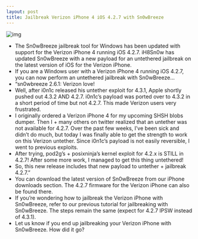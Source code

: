 ```yaml
---
layout: post
title: Jailbreak Verizon iPhone 4 iOS 4.2.7 with Sn0wBreeze
---
```

![img](http://media.idownloadblog.com/wp-content/uploads/2011/03/sn0wbreeze-logo1.png)
* The Sn0wBreeze jailbreak tool for Windows has been updated with support for the Verizon iPhone 4 running iOS 4.2.7. iH8Sn0w has updated Sn0wBreeze with a new payload for an untethered jailbreak on the latest version of iOS for the Verizon iPhone.
* If you are a Windows user with a Verizon iPhone 4 running iOS 4.2.7, you can now perform an untethered jailbreak with Sn0wBreeze…
* “sn0wbreeze 2.6.1: Verizon love!
* Well, after i0n1c released his untether exploit for 4.3.1, Apple shortly pushed out 4.3.2 AND 4.2.7. i0n1c’s payload was ported over to 4.3.2 in a short period of time but not 4.2.7. This made Verizon users very frustrated.
* I originally ordered a Verizon iPhone 4 for my upcoming SHSH blobs dumper. Then I + many others on twitter realized that an untether was not available for 4.2.7. Over the past few weeks, I’ve been sick and didn’t do much, but today I was finally able to get the strength to work on this Verizon untether. Since i0n1c’s payload is not easily reversible, I went to previous exploits.
* After trying, pod2g’s + posixninja’s kernel exploit for 4.2.x is STILL in 4.2.7! After some more work, I managed to get this thing untethered!
* So, this new release includes that new payload to untether + jailbreak 4.2.7.”
* You can download the latest version of Sn0wBreeze from our iPhone downloads section. The 4.2.7 firmware for the Verizon iPhone can also be found there.
* If you’re wondering how to jailbreak the Verizon iPhone with Sn0wBreeze, refer to our previous tutorial for jailbreaking with Sn0wBreeze. The steps remain the same (expect for 4.2.7 IPSW instead of 4.3.1).
* Let us know if you end up jailbreaking your Verizon iPhone with Sn0wBreeze. How did it go?

